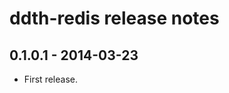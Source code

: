 ddth-redis release notes
========================

0.1.0.1 - 2014-03-23
--------------------
- First release.
